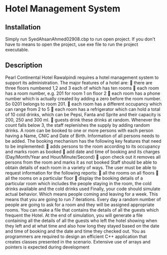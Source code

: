 # Hotel Management System

## Installation

Simply run SyedAhsanAhmed02908.cbp to run open project. If you don't have to means to open the project, use exe file to run the project executable.

## Description
Pearl Continental Hotel Rawalpindi requires a hotel management system to support its administration.
The major features of a hotel are:
 there are three floors numbered 1,2 and 3 each of which has ten rooms
 each room has a room number, e.g. 201 for room 1 on floor 2
 each room has a phone number which is actually created by adding a zero before the room
number. So 0201 belongs to room 201.
 each room has a different occupancy which can range from 2 to 5
 each room has a refrigerator which can hold a total of 10 cold drinks, which can be Pepsi, Fanta
and Sprite and their capacity is 200, 250 and 300 ml.
 guests drink these drinks at random. Whenever the count falls below 3, the staff replenishes the
supply by adding random drinks.
A room can be booked to one or more persons with each person having a Name, CNIC and Date of Birth.
Information of all persons needs to be added. The booking mechanism has the following key features
that need to be implemented:
 adds persons to the room according to its occupancy and marks room as booked
 add date and time of booking and its charges (Day/Month/Year and Hour/Minute/Second)
 upon check out it removes all persons from the room and marks it as not booked
Staff should be able to obtain details of each room in a variety of ways. The user must be able to request
information for the following reports:
 all the rooms on all floors
 all the rooms on a particular floor
 display the booking details of a particular room which includes the people staying in the room,
the cold drinks available and the cold drinks used
Finally, your code should simulate actual behavior. Which means people coming and leaving for a week.
This means that you are going to run 7 iterations. Every day a random number of people are going to ask
for a room and they will be assigned appropriate rooms. You can make a file that contains the details of
all the guests which frequent the Hotel. At the end of simulation, you will generate a file containing all
the details of all the guests who left the hotel showing when they left and at what time and also how
long they stayed based on the date and time of booking and the date and time they checked out.
You as programmers are required to design an efficient C++ application that creates classes presented in
the scenario. Extensive use of arrays and pointers is expected during development
